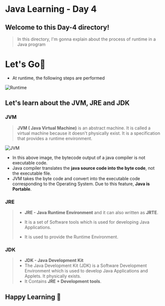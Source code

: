 # Java Learning - Day 4

## Welcome to this Day-4 directory!

> In this directory, I'm gonna explain about the process of runtime in a Java program

# Let's Go🚀

 - At runtime, the following steps are performed

  ![Runtime](https://github.com/123sheela/My_Journey_with_JAVA/assets/91262191/bc3b9f7a-6fef-4098-9751-84a70e21457a)

## Let's learn about the JVM, JRE and JDK

 ### JVM

 > **JVM ( Java Virtual Machine)** is an abstract machine. It is called a virtual machine because it doesn't physically exist. It is a specification that provides a runtime environment.

![JVM](https://github.com/123sheela/My_Journey_with_JAVA/assets/91262191/06e08a3e-4ee2-48d6-bbc5-7fa4241f46ab)

 - In this above image, the bytecode output of a java compiler is not executable code. 
 - Java compiler translates the **java source code into the byte code**, not the executable file. 
 - JVM takes the byte code and convert into the executable code corresponding to the Operating System. Due to this feature, **Java is Portable**.



### JRE

>  - **JRE - Java Runtime Environment** and  it can also written as **JRTE**.
>
> - It is a set of Software tools which is used for developing Java Applications.
> 
> - It is used to provide the Runtime Environment.

### JDK

> - **JDK - Java Development Kit**
> - The Java Development Kit (JDK) is a Software Development Environment which is used to develop Java Applications and Applets. It physically exists. 
> - It Contains **JRE + Development tools**.
 

 ## Happy Learning 💫
